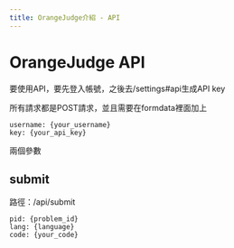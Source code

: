 ```yaml
---
title: OrangeJudge介紹 - API
---
```

# OrangeJudge API

要使用API，要先登入帳號，之後去/settings#api生成API key

所有請求都是POST請求，並且需要在formdata裡面加上

```
username: {your_username}
key: {your_api_key}
```

兩個參數

## submit

路徑：/api/submit
```
pid: {problem_id}
lang: {language}
code: {your_code}
```